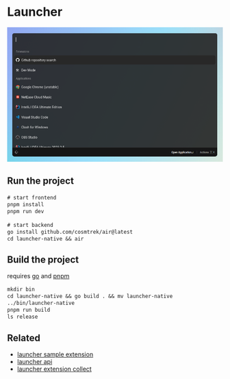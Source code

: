 # Launcher

![img.png](.github/img.png)

## Run the project

```shell
# start frontend
pnpm install
pnpm run dev

# start backend
go install github.com/cosmtrek/air@latest
cd launcher-native && air
```

## Build the project

requires [go](https://golang.org/) and [pnpm](https://pnpm.io/)

```shell
mkdir bin
cd launcher-native && go build . && mv launcher-native ../bin/launcher-native
pnpm run build
ls release
```

## Related

- [launcher sample extension](https://github.com/fzdwx/launcher-extension-sample)
- [launcher api](https://github.com/fzdwx/launcher-api)
- [launcher extension collect](https://github.com/fzdwx/launcher-extension)
